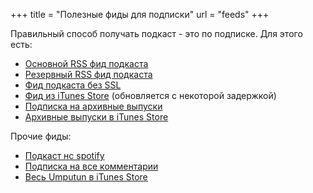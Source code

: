 +++
title = "Полезные фиды для подписки"
url = "feeds"
+++

Правильный способ получать подкаст - это по подписке. Для этого есть:

- [Основной RSS фид подкаста](http://feeds.rucast.net/Umputun)
- [Резервный RSS фид подкаста](https://podcast.umputun.com/podcast.rss)
- [Фид подкаста без SSL](http://feeds.rucast.net/uwp-failback)
- [Фид из iTunes Store](http://phobos.apple.com/WebObjects/MZStore.woa/wa/viewPodcast?id=77546991) (обновляется с некоторой задержкой)
- [Подписка на архивные выпуски](https://podcast.umputun.com/archives.rss)
- [Aрхивные выпуски в iTunes Store](https://itunes.apple.com/us/podcast/arhivy-uwp/id638964914?mt=2)

Прочие фиды:

- [Подкаст нс spotify](https://open.spotify.com/show/5drpwDKadrsnF0DLm8NLRl)
- [Подписка на все комментарии](https://remark42.umputun.com/api/v1/rss/site?site=uwp)
- [Весь Umputun в iTunes Store](http://itunes.apple.com/WebObjects/MZStore.woa/wa/viewPodcast?id=307038753)

